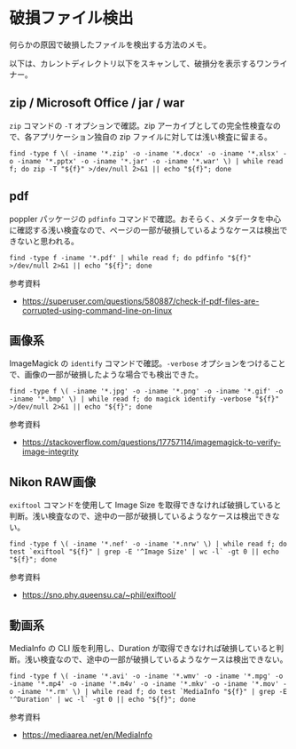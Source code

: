 # 破損ファイル検出

何らかの原因で破損したファイルを検出する方法のメモ。

以下は、カレントディレクトリ以下をスキャンして、破損分を表示するワンライナー。

## zip / Microsoft Office / jar / war

`zip` コマンドの `-T` オプションで確認。zip アーカイブとしての完全性検査なので、各アプリケーション独自の zip ファイルに対しては浅い検査に留まる。

```shell
find -type f \( -iname '*.zip' -o -iname '*.docx' -o -iname '*.xlsx' -o -iname '*.pptx' -o -iname '*.jar' -o -iname '*.war' \) | while read f; do zip -T "${f}" >/dev/null 2>&1 || echo "${f}"; done
```

## pdf

poppler パッケージの `pdfinfo` コマンドで確認。おそらく、メタデータを中心に確認する浅い検査なので、ページの一部が破損しているようなケースは検出できないと思われる。

```shell
find -type f -iname '*.pdf' | while read f; do pdfinfo "${f}" >/dev/null 2>&1 || echo "${f}"; done
```

参考資料

- https://superuser.com/questions/580887/check-if-pdf-files-are-corrupted-using-command-line-on-linux

## 画像系

ImageMagick の `identify` コマンドで確認。`-verbose` オプションをつけることで、画像の一部が破損したような場合でも検出できた。

```shell
find -type f \( -iname '*.jpg' -o -iname '*.png' -o -iname '*.gif' -o -iname '*.bmp' \) | while read f; do magick identify -verbose "${f}" >/dev/null 2>&1 || echo "${f}"; done
```

参考資料

- https://stackoverflow.com/questions/17757114/imagemagick-to-verify-image-integrity

## Nikon RAW画像

`exiftool` コマンドを使用して Image Size を取得できなければ破損していると判断。浅い検査なので、途中の一部が破損しているようなケースは検出できない。

```shell
find -type f \( -iname '*.nef' -o -iname '*.nrw' \) | while read f; do test `exiftool "${f}" | grep -E '^Image Size' | wc -l` -gt 0 || echo "${f}"; done
```

参考資料

- https://sno.phy.queensu.ca/~phil/exiftool/

## 動画系

MediaInfo の CLI 版を利用し、Duration が取得できなければ破損していると判断。浅い検査なので、途中の一部が破損しているようなケースは検出できない。

```shell
find -type f \( -iname '*.avi' -o -iname '*.wmv' -o -iname '*.mpg' -o -iname '*.mp4' -o -iname '*.m4v' -o -iname '*.mkv' -o -iname '*.mov' -o -iname '*.rm' \) | while read f; do test `MediaInfo "${f}" | grep -E '^Duration' | wc -l` -gt 0 || echo "${f}"; done
```

参考資料

- https://mediaarea.net/en/MediaInfo